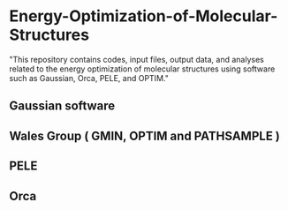 # Energy-Optimization-of-Molecular-Structures
"This repository contains codes, input files, output data, and analyses related to the energy optimization of molecular structures using software such as Gaussian, Orca, PELE, and OPTIM."
## Gaussian software

## Wales Group ( GMIN, OPTIM and PATHSAMPLE )

## PELE

## Orca
